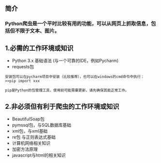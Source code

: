 ## 简介
### Python爬虫是一个平时比较有用的功能，可以从网页上抓取信息，包括但不限于文本、图片。

## 1.必需的工作环境或知识
- Python 3.x 基础语法 (与一个可靠的IDE，例如Pycharm)
- requests包
```
安装包可以在pycharm项目中安装（比较推荐），也可以在windows的cmd命令中执行：
>>pip import xxx

pip是Python的包管理工具，使用前可能需要更新，请先确保其能正常工作。
```

## 2.非必须但有利于爬虫的工作环境或知识
- BeautifulSoap包
- pymssql包，与SQL数据库基础
- xml包，与xml基础
- re包 与正则表达式基础
- 计算机网络相关知识
- 加密方法原理
- javascript与html的相关知识

